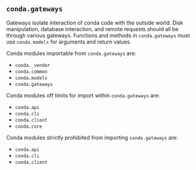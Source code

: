 ## `conda.gateways`

Gateways isolate interaction of conda code with the outside world. Disk manipulation,
database interaction, and remote requests should all be through various gateways. Functions
and methods in `conda.gateways` must use `conda.models` for arguments and return values.

Conda modules importable from `conda.gateways` are:

- `conda._vendor`
- `conda.common`
- `conda.models`
- `conda.gateways`

Conda modules off limits for import within `conda.gateways` are:

- `conda.api`
- `conda.cli`
- `conda.client`
- `conda.core`

Conda modules strictly prohibited from importing `conda.gateways` are:

- `conda.api`
- `conda.cli`
- `conda.client`
